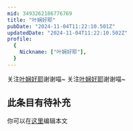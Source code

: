 ```yaml
---
mid: 3493262186776769
title: "叶娴好耶"
pubDate: "2024-11-04T11:22:10.501Z"
updatedDate: "2024-11-04T11:22:10.502Z"
profile:
  {
    Nickname: ["叶娴好耶"],
  }
---
```


关注[叶娴好耶](https://space.bilibili.com/3493262186776769)谢谢喵~ 关注[叶娴好耶](https://space.bilibili.com/3493262186776769)谢谢喵~

## 此条目有待补充
你可以在[这里](https://github.com/Yuhanawa/VTuber.ICU-Content/edit/master/v/叶娴好耶/index.md)编辑本文
